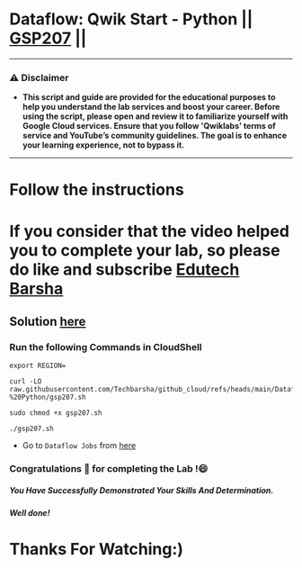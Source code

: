 # Dataflow: Qwik Start - Python || [GSP207](https://www.cloudskillsboost.google/focuses/1100?parent=catalog) ||

---
### ⚠️ Disclaimer
- **This script and guide are provided for  the educational purposes to help you understand the lab services and boost your career. Before using the script, please open and review it to familiarize yourself with Google Cloud services. Ensure that you follow 'Qwiklabs' terms of service and YouTube’s community guidelines. The goal is to enhance your learning experience, not to bypass it.**
---

# Follow the instructions

# If you consider that the video helped you to complete your lab, so please do like and subscribe [Edutech Barsha](https://www.youtube.com/@edutechbarsha)
## Solution [here](https://youtu.be/2MtpsN8tRvo)

### Run the following Commands in CloudShell

```
export REGION=
```
```
curl -LO raw.githubusercontent.com/Techbarsha/github_cloud/refs/heads/main/Dataflow%3A%20Qwik%20Start%20-%20Python/gsp207.sh

sudo chmod +x gsp207.sh

./gsp207.sh
```

* Go to `Dataflow Jobs` from [here](https://console.cloud.google.com/dataflow/jobs?)

### Congratulations 🎉 for completing the Lab !😄

##### *You Have Successfully Demonstrated Your Skills And Determination.*

#### *Well done!*

# Thanks For Watching:)
